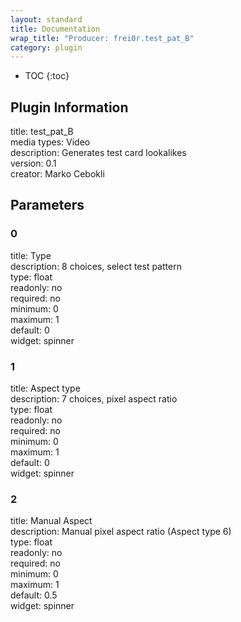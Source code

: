 ```yaml
---
layout: standard
title: Documentation
wrap_title: "Producer: frei0r.test_pat_B"
category: plugin
---
```

* TOC
{:toc}

## Plugin Information

title: test_pat_B  
media types:
Video  
description: Generates test card lookalikes  
version: 0.1  
creator: Marko Cebokli  

## Parameters

### 0

title: Type    
description:
8 choices, select test pattern  
type: float  
readonly: no  
required: no  
minimum: 0  
maximum: 1  
default: 0  
widget: spinner  

### 1

title: Aspect type    
description:
7 choices, pixel aspect ratio  
type: float  
readonly: no  
required: no  
minimum: 0  
maximum: 1  
default: 0  
widget: spinner  

### 2

title: Manual Aspect    
description:
Manual pixel aspect ratio (Aspect type 6)  
type: float  
readonly: no  
required: no  
minimum: 0  
maximum: 1  
default: 0.5  
widget: spinner  

